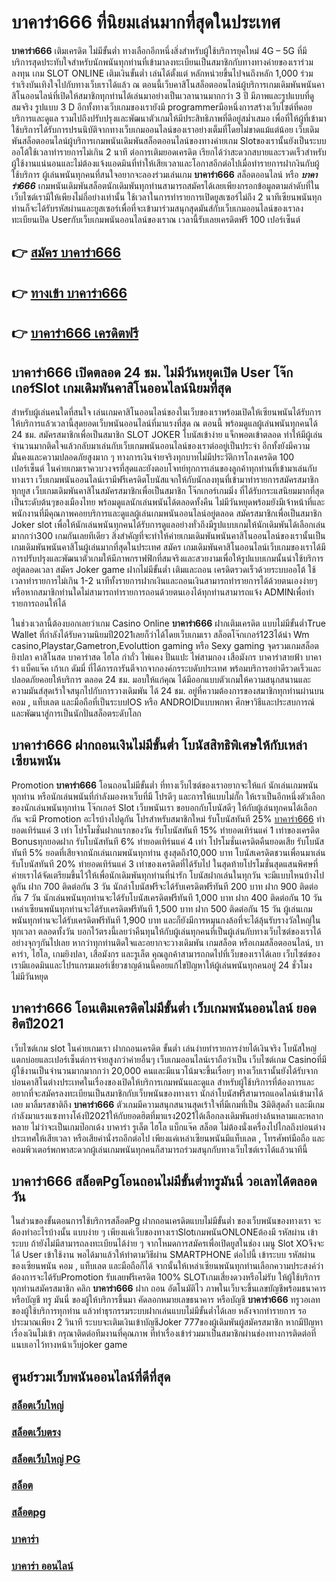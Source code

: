 # บาคาร่า666  ที่นิยมเล่นมากที่สุดในประเทศ

**บาคาร่า666** เติมเครดิต ไม่มีขั้นต่ำ  ทางเลือกอีกหนึ่งสิ่งสำหรับผู้ใช้บริการยุคใหม่ 4G – 5G ที่มีบริการสุดประทับใจสำหรับนักพนันทุกท่านที่เข้ามาลงทะเบียนเป็นสมาชิกกับทางทางค่ายของเราร่วมลงทุน เกม SLOT ONLINE เติมเงินขั้นต่ำ เล่นได้ตั้งแต่ หลักหน่วยขึ้นไปจนถึงหลัก 1,000 ร่วมร่าเริงบันเทิงใจไปกับทางเว็บเราได้แล้ว ณ ตอนนี้เว็บคาสิโนสล็อตออนไลน์ผู้บริการเกมเดิมพันพนันคาสิโนออนไลน์ที่เปิดให้สมาชิกทุกท่านได้เล่นมาอย่างเป็นเวลานานมากกว่า 3 ปี มีภาพและรูปแบบที่ดูสมจริง รูปแบบ 3 D
อีกทั้งทางเว็บเกมของเรายังมี programmerมือหนึ่งการสร้างเว็บไซต์ที่คอยบริการและดูแล  รวมไปถึงปรับปรุงและพัฒนาตัวเกมให้มีประสิทธิภาพที่ดีอยู่สม่ำเสมอ เพื่อที่ให้ผู้ที่เข้ามาใช้บริการได้รับการปรนนิบัติจากทางเว็บเกมออนไลน์ของเราอย่างเต็มที่โดยไม่ขาดแม้แต่น้อย เว็บเดิมพันสล็อตออนไลน์ผู้บริการเกมพนันเดิมพันสล็อตออนไลน์ของทางค่ายเกม Slotของเรานั้นยังเป็นระบบ ออโต้ใช้เวลาทำรายการไม่เกิน 2 นาที ต่อการเติมยอดเครดิต เรียกได้ว่าสะดวกสบายและรวดเร็วสำหรับผู้ใช้งานแน่นอนและไม่ต้องแจ้งแอดมินที่ทำให้เสียเวลาและโอกาสอีกต่อไปเมื่อทำรายการฝากงินกับผู้ใช้บริการ
ผู้เล่นพนันทุกคนที่สนใจอยากจะลองร่วมเล่นเกม **บาคาร่า666** สล็อตออนไลน์ หรือ ***บาคาร่า666*** เกมพนันเดิมพันสล็อตนักเดิมพันทุกท่านสามารถสมัครได้เลยเพียงกรอกข้อมูลตามลำดับที่ในเว็บไซต์เรามีให้เพียงไม่กี่อย่างเท่านั้น ใช้เวลาในการทำรายการเปิดยูสเซอร์ไม่ถึง 2 นาทีเซียนพนันทุกท่านก็จะได้รับรหัสผ่านและยูสเซอร์เพื่อที่จะเข้ามาร่วมสนุกสุดมันส์กับเว็บเกมออนไลน์ของเราลงทะเบียนเปิด Userกับเว็บเกมพนันออนไลน์ของเราณ เวลานี้รับเลยเครดิตฟรี 100 เปอร์เซ็นต์

## 👉 [สมัคร บาคาร่า666](https://archa888.com/)
## 👉 [ทางเข้า บาคาร่า666](https://archa888.com/)
## 👉 [บาคาร่า666 เครดิตฟรี](https://archa888.com/)

## บาคาร่า666 เปิดตลอด  24 ชม. ไม่มีวันหยุดเปิด User โจ๊กเกอร์Slot เกมเดิมพันคาสิโนออนไลน์นิยมที่สุด

สำหรับผู้เล่นคนใดที่สนใจ เล่นเกมคาสิโนออนไลน์ของในเว็บของเราพร้อมเปิดให้เซียนพนันได้รับการให้บริการแล้วเวลานี้สุดยอดเว็บพนันออนไลน์ที่มาแรงที่สุด ณ ตอนนี้ พร้อมดูแลผู้เล่นพนันทุกคนได้ 24 ชม. สมัครสมาชิกเพื่อเป็นสมาชิก SLOT JOKER โบนัสเข้าง่าย แจ็กพอตเข้าตลอด ทำให้มีผู้เล่นจำนวนมากติดใจแล้วกลับมาเล่นกับเว็บเกมพนันออนไลน์ของเราต่ออยู่เป็นประจำ อีกทั้งยังมีความมั่นคงและความปลอดภัยสูงมาก ๆ ทางการเงินจ่ายจริงทุกบาทไม่มีประวัติการโกงเครดิต 100 เปอร์เซ็นต์ ในค่ายเกมเราควบวงจรที่สุดและยังตอบโจทย์ทุกการเล่นของลูกค้าทุกท่านที่เข้ามาเล่นกับทางเรา
เว็บเกมพนันออนไลน์เรามีฟรีเครดิตโบนัสแจกให้กับนักลงทุนที่เข้ามาทำรายการสมัครสมาชิกทุกยูส เว็บเกมเดิมพันคาสิโนสมัครสมาชิกเพื่อเป็นสมาชิก โจ๊กเกอร์เกมมิ่ง ที่ได้รับกระแสนิยมมากที่สุดเป็นระดับต้นๆของเมืองไทย พร้อมดูแลนักเล่นพนันได้ตลอดทั้งคืน ไม่มีวันหยุดพร้อมยังมีเจ้าหน้าที่และพนักงานที่มีคุณภาพคอยบริการและดูแลผู้เล่นเกมพนันออนไลน์อยู่ตลอด สมัครสมาชิกเพื่อเป็นสมาชิก Joker slot เพื่อให้นักเล่นพนันทุกคนได้รับการดูแลอย่างทั่วถึงมีรูปแบบเกมให้นักเดิมพันได้เลือกเล่นมากกว่า300 เกมกันเลยทีเดียว
สิ่งสำคัญที่จะทำให้ค่ายเกมเดิมพันพนันคาสิโนออนไลน์ของเรานั้นเป็นเกมเดิมพันพนันคาสิโนผู้เล่นมากที่สุดในประเทศ สมัคร  เกมเดิมพันคาสิโนออนไลน์เว็บเกมของเราได้มีการปรับปรุงและพัฒนาตัวเกมให้มีภาพกราฟฟิกที่สมจริงและสวยงามเพื่อให้รูปแบบเกมนั้นน่าใช้บริการอยู่ตลอดเวลา สมัคร Joker game ฝากไม่มีขั้นต่ำ เติมและถอน เครดิตรวดเร็วด้วยระบบออโต้ ใช้เวลาทำรายการไม่เกิน 1-2 นาทีทั้งรายการฝากเงินและถอนเงินสามารถทำรายการได้ด้วยตนเองง่ายๆ หรือหากสมาชิกท่านใดไม่สามารถทำรายการถอนด้วยตนเองได้ทุกท่านสามารถแจ้ง ADMINเพื่อทำรายการถอนให้ได้

ในช่วงเวลานี้ต้องบอกเลยว่าเกม  Casino Online **บาคาร่า666** ฝากเติมเครดิต แบบไม่มีขั้นต่ำTrue Wallet ที่กำลังได้รับความนิยมปี2021เลยก็ว่าได้โดยเว็บเกมเรา สล็อตโจ๊กเกอร์123ได้นำ  Wm casino,Playstar,Gametron,Evoluttion gaming หรือ Sexy gaming จุดรวมเกมสล็อต ยิงปลา คาสิโนสด บาคาร่าสด ไฮโล กำถั่ว ไพ่แคง ปั่นแปะ ไพ่สามกอง เสือมังกร บาคาร่าสายฟ้า บาคาร่า แบ็คแจ๊ค เก้าเก ดัมมี่ ที่ได้การการันตีจากจากองค์กรระบดับประเทศ พร้อมบริการอย่าดีรวดเร็วและปลอดภัยคอยให้บริการ ตลอด 24 ชม. มอบให้แก่คุณ ได้มีออกแบบตัวเกมให้ความสนุกสนานและความมันส์สุดเร้าใจสนุกไปกับการวางเดิมพัน ได้ 24 ชม. อยู่ที่ความต้องการของสมาชิกทุกท่านผ่านบนคอม , แท็บเลต และมือถือที่เป็นระบบIOS หรือ ANDROIDแบบพกพา ศึกษาวิธีและประสบการณ์และพัฒนาสู่การเป็นนักปั่นสล็อตระดับโลก

## บาคาร่า666 ฝากถอนเงินไม่มีขั้นต่ำ โบนัสสิทธิพิเศษให้กับเหล่าเซียนพนัน

 Promotion  **บาคาร่า666** โอนถอนไม่มีขั้นต่ำ ที่ทางเว็บไซต์ของเราอยากจะให้แก่  นักเล่นเกมพนันทุกท่าน หรือนักเล่นพนันที่กำลังมองหาเว็บที่มี โปรดีๆ และการให้แบบไม่กั๊ก ให้เราเป็นอีกหนึ่งตัวเลือกของนักเล่นพนันทุกท่าน โจ๊กเกอร์ Slot เว็บพนันเรา ขอบอกกับโบนัสดีๆ ให้กับผู้เล่นทุกคนได้เลือกกัน จะมี Promotion อะไรบ้างไปดูกัน
โปรสำหรับสมาชิกใหม่ รับโบนัสทันที 25% [บาคาร่า666](https://archa888.com/) ทำยอดเทิร์นแค่ 3 เท่า
โปรโมชั่นฝากแรกของวัน รับโบนัสทันที 15% ทำยอดเทิร์นแค่ 1 เท่าของเครดิต
Bonusทุกยอดฝาก รับโบนัสทันที 6% ทำยอดเทิร์นแค่ 4 เท่า
โปรโมชั่นเครดิตคืนยอดเสีย รับโบนัสทันที 5% ยอดที่เสียจากนักเล่นเกมพนันทุกท่าน สูงสุดถึง10,000 บาท
โบนัสเครดิตชวนเพื่อนมาเล่น รับโบนัสทันที 20% ทำยอดเทิร์นแค่ 3 เท่าของเครดิตที่ได้รับไป
ในสุดท้ายโปรโมชั่นสุดแสนพิศษที่ค่ายเราได้จัดเตรียมขึ้นไว้ให้เพื่อนักเดิมพันทุกท่านที่น่ารัก โบนัสฝากเล่นในทุกวัน จะมีแบบไหนบ้างไปดูกัน
ฝาก 700 ติดต่อกัน 3 วัน นักล่าโบนัสฟรีจะได้รับเครดิตฟรีทันที 200 บาท
ฝาก 900 ติดต่อกัน 7 วัน นักเล่นพนันทุกท่านจะได้รับโบนัสเครดิตฟรีทันที 1,000 บาท
ฝาก 400 ติดต่อกัน 10 วัน เหล่าเซียนพนันทุกท่านจะได้รับเครดิตฟรีทันที 1,500 บาท
ฝาก 500 ติดต่อกัน 15 วัน ผู้เล่นเกมพนันทุกท่านจะได้รับเครดิตฟรีทันที 1,900 บาท
และก็ยังมีการหมุนกงล้อที่จะได้ลุ้นรับรางวัลใหญ่ในทุกเวลา ตลอดทั้งวัน บอกไว้ตรงนี้เลยว่าคืนทุนให้กับผู้เล่นทุกคนที่เป็นผู้เล่นกับทางเว็บไซต์ของเราได้อย่างจุกๆกันไปเลย หากว่าทุกท่านติดใจและอยากจะวางเดิมพัน เกมสล็อต หรือเกมสล็อตออนไลน์, บาคาร่า, ไฮโล, เกมยิงปลา, เสือมังกร และรูเล็ต คุณลูกค้าสามารถกดไปที่เว็บของเราได้เลย เว็บไซต์ของเรามีแอดมินและโปรแกรมเมอร์เชี่ยวชาญด้านนี้คอยแก้ไขปัญหาให้ผู้เล่นพนันทุกคนอยู่ 24 ชั่วโมง ไม่มีวันหยุด

## บาคาร่า666 โอนเติมเครดิตไม่มีขั้นต่ำ  เว็บเกมพนันออนไลน์ ยอดฮิตปี2021

เว็บไซต์เกม slot ในค่ายเกมเรา ฝากถอนเครดิต ขั้นต่ำ เล่นง่ายทำรายการง่ายได้เงินจริง โบนัสใหญ่แตกบ่อยและเปอร์เซ็นต์การจ่ายสูงกว่าค่ายอื่นๆ เว็บเกมออนไลน์เราถือว่าเป็น เว็บไซต์เกม Casinoที่มีผู้ใช้งานเป็นจำนวนมากมากกว่า 20,000 คนและมีแนวโน้มจะขึ้นเรื่อยๆ ทางเว็บเรานั้นยังได้รับจากบ่อนคาสิโนต่างประเทศในเรื่องของเปิดให้บริการเกมพนันและดูแล สำหรับผู้ใช้บริการที่ต้องการและอยากที่จะสมัครลงทะเบียนเป็นสมาชิกกับเว็บพนันของทางเรา นักล่าโบนัสฟรีสามารถแอดไลน์เข้ามาได้เลย
	มาลิ้มรสชาติถึง **บาคาร่า666** ตัวเกมมีความสนุกสนานสุดเร้าใจที่มีเกมที่เป็น 3มิติสุดล้ำ และมีเกมกำลังมาแรงแซงทางโค้งปี2021ให้กับยอดฮิตที่มาแรง2021ได้เลือกลงเดิมพันอย่างล้นหลามและหลากหลาย  ไม่ว่าจะเป็นเกมป๊อกเด้ง บาคาร่า รูเล็ต ไฮโล แบ็กแจ๊ค สล็อต ไม่ต้องนั่งเครื่องไปไกลถึงบ่อนต่างประเทศให้เสียเวลา หรือเสียค่านั่งรถอีกต่อไป เพียงแค่เหล่าเซียนพนันมีแท็บเลต , โทรศัพท์มือถือ และคอมพิวเตอร์พกพาสะดวกผู้เล่นเกมพนันทุกคนก็สามารถร่วมสนุกกับทางเว็บไซต์เราได้แล้วนาทีนี้

## บาคาร่า666 สล็อตPgโอนถอนไม่มีขั้นต่ำทรูมันนี่ วอเลทได้ตลอดวัน

ในส่วนของขั้นตอนการใช้บริการสล็อตPg ฝากถอนเครดิตแบบไม่มีขั้นต่ำ ของเว็บพนันของทางเรา จะต้องทำอะไรบ้างนั้น แบบง่าย ๆ เพียงแค่เว็บของทางเราSlotเกมพนันONLONEต้องมี รหัสผ่าน เข้าระบบ ถ้ายังไม่มีสามารถลงทะเบียนได้ง่าย ๆ จากโหมดการสมัครเพื่อเปิดยูสในช่อง เมนู Slot XOจึงจะได้ User เข้าใช้งาน พอได้มาแล้วให้ทำตามวิธีผ่าน SMARTPHONE ต่อไปนี้
เข้าระบบ รหัสผ่าน  ของเซียนพนัน คอม , แท็บเลต และมือถือก็ได้
จากนั้นให้เหล่าเซียนพนันทุกท่านเลือกความประสงค์ว่า ต้องการจะได้รับPromotion รับเลยฟรีเครดิต 100% SLOTเกมเสี่ยงดวงหรือไม่รับ
ให้ผู้ใช้บริการทุกท่านสมัครสมาชิก คลิก **บาคาร่า666** ฝาก ถอน  อัตโนมัติไว ภาพในเว็บจะขึ้นเลขบัญชีพร้อมธนาคาร หรือบัญชี ทรู มันนี่ ของผู้ให้บริการขึ้นมา
คัดลอกหมายเลขธนาคาร หรือบัญชี **บาคาร่า666** ทรูวอเลท ของผู้ใช้บริการทุกท่าน แล้วทำธุรกรรมระบบฝากเล่นแบบไม่มีขั้นต่ำได้เลย
หลังจากทำรายการ รอประมาณเพียง 2 วินาที ระบบจะเติมเงินเข้าบัญชีJoker 777ของผู้เดิมพันผู้สมัครสมาชิก
หากมีปัญหาเรื่องเงินไม่เข้า กรุณาติดต่อทีมงานที่คุณภาพ ที่ทำเรื่องเข้าร่วมมาเป็นสมาชิกผ่านช่องทางการติดต่อที่แนบเอาไว้ทางหน้าเว็บjoker game

## ศูนย์รวมเว็บพนันออนไลน์ที่ดีที่สุด

### [สล็อตเว็บใหญ่](https://archa888.com/)
### [สล็อตเว็บตรง](https://slot168boy.com/)
### [สล็อตเว็บใหญ่ PG](https://archa888.com/)
### [สล็อต](https://atom.io/themes/%E0%B8%AA%E0%B8%A5%E0%B9%87%E0%B8%AD%E0%B8%95%E3%80%90%E0%B9%80%E0%B8%A7%E0%B9%87%E0%B8%9A%20%E0%B8%AA%E0%B8%A5%E0%B9%87%E0%B8%AD%E0%B8%95%20%E0%B8%AD%E0%B8%AD%E0%B8%99%E0%B9%84%E0%B8%A5%E0%B8%99%E0%B9%8C%20%E0%B8%AD%E0%B8%B1%E0%B8%99%E0%B8%94%E0%B8%B1%E0%B8%9A%201%E3%80%91)
### [สล็อตpg](https://atom.io/themes/%E0%B8%AA%E0%B8%A5%E0%B9%87%E0%B8%AD%E0%B8%95pg%E3%80%90pg%20slot%201%20%E0%B8%9A%E0%B8%B2%E0%B8%97%E3%80%91)
### [บาคาร่า](https://atom.io/themes/%E0%B8%9A%E0%B8%B2%E0%B8%84%E0%B8%B2%E0%B8%A3%E0%B9%88%E0%B8%B2%E3%80%90%E0%B8%82%E0%B8%B1%E0%B9%89%E0%B8%99%E0%B8%95%E0%B9%88%E0%B8%B3%201%20%E0%B8%9A%E0%B8%B2%E0%B8%97%E3%80%91)
### [บาคาร่า ออนไลน์](https://atom.io/themes/%E0%B8%9A%E0%B8%B2%E0%B8%84%E0%B8%B2%E0%B8%A3%E0%B9%88%E0%B8%B2%20%E0%B8%AD%E0%B8%AD%E0%B8%99%E0%B9%84%E0%B8%A5%E0%B8%99%E0%B9%8C%E3%80%90%E0%B9%80%E0%B8%A7%E0%B9%87%E0%B8%9A%20%E0%B8%AA%E0%B8%A5%E0%B9%87%E0%B8%AD%E0%B8%95%20%E0%B8%AD%E0%B8%AD%E0%B8%99%E0%B9%84%E0%B8%A5%E0%B8%99%E0%B9%8C%20%E0%B8%AD%E0%B8%B1%E0%B8%99%E0%B8%94%E0%B8%B1%E0%B8%9A%201%E3%80%91)
